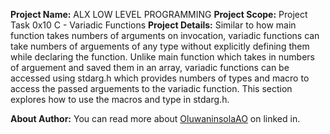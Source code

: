 __Project Name:__ ALX LOW LEVEL PROGRAMMING
__Project Scope:__ Project Task 0x10 C - Variadic Functions
__Project Details:__ Similar to how main function takes numbers of arguments on invocation, variadic functions can take numbers of arguements of any type without explicitly defining them while declaring the function. Unlike main function which takes in numbers of arguement and saved them in an array, variadic functions can be accessed using stdarg.h which provides numbers of types and macro to access the passed arguements to the variadic function. This section explores how to use the macros and type in stdarg.h.

__About Author:__ You can read more about [OluwaninsolaAO](https://www.linkedin.com/in/oluwaninsolaao) on linked in.
